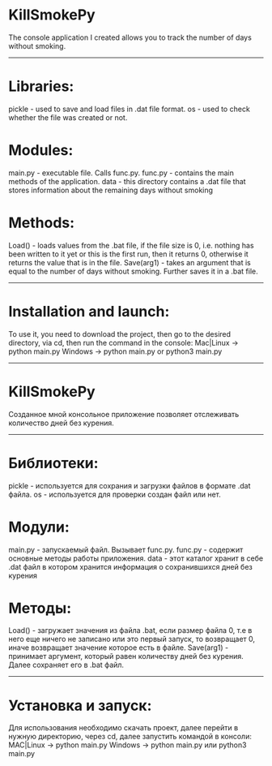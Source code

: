 # KillSmokePy
The console application I created allows you to track the number of days without smoking.
***
# Libraries:
pickle - used to save and load files in .dat file format.
os - used to check whether the file was created or not.
# Modules:
main.py - executable file. Calls func.py.
func.py - contains the main methods of the application.
data - this directory contains a .dat file that stores information about the remaining days without smoking
# Methods:
Load() - loads values from the .bat file, if the file size is 0, i.e. nothing has been written to it yet or this is the first run, then it returns 0, otherwise it returns the value that is in the file.
Save(arg1) - takes an argument that is equal to the number of days without smoking. Further saves it in a .bat file.
***
# Installation and launch:
To use it, you need to download the project, then go to the desired directory, via cd, then run the command in the console:
Mac|Linux -> python main.py
Windows -> python main.py or python3 main.py
***
# KillSmokePy
Созданное мной консольное приложение позволяет отслеживать количество дней без курения.
***
# Библиотеки:
pickle - используется для сохрания и загрузки файлов в формате .dat файла.
os - используется для проверки создан файл или нет.
# Модули:
main.py - запускаемый файл. Вызывает func.py.
func.py - содержит основные методы работы приложения.
data - этот каталог хранит в себе .dat файл в котором хранится информация о сохранившихся дней без курения
# Методы:
Load() - загружает значения из файла .bat, если размер файла 0, т.е в него еще ничего не записано или это первый запуск, то возвращает 0, иначе возвращает значение которое есть в файле.
Save(arg1) - принимает аргумент, который равен количеству дней без курения. Далее сохраняет его в .bat файл.
***
# Установка и запуск:
Для использования необходимо скачать проект, далее перейти в нужную директорию, через cd, далее запустить командой в консоли:
MAC|Linux -> python main.py
Windows -> python main.py или python3 main.py

